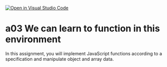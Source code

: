 [![Open in Visual Studio Code](https://classroom.github.com/assets/open-in-vscode-f059dc9a6f8d3a56e377f745f24479a46679e63a5d9fe6f495e02850cd0d8118.svg)](https://classroom.github.com/online_ide?assignment_repo_id=6404217&assignment_repo_type=AssignmentRepo)
# a03 We can learn to function in this environment
In this assignment, you will implement JavaScript functions according to a specification and manipulate object and array data.
